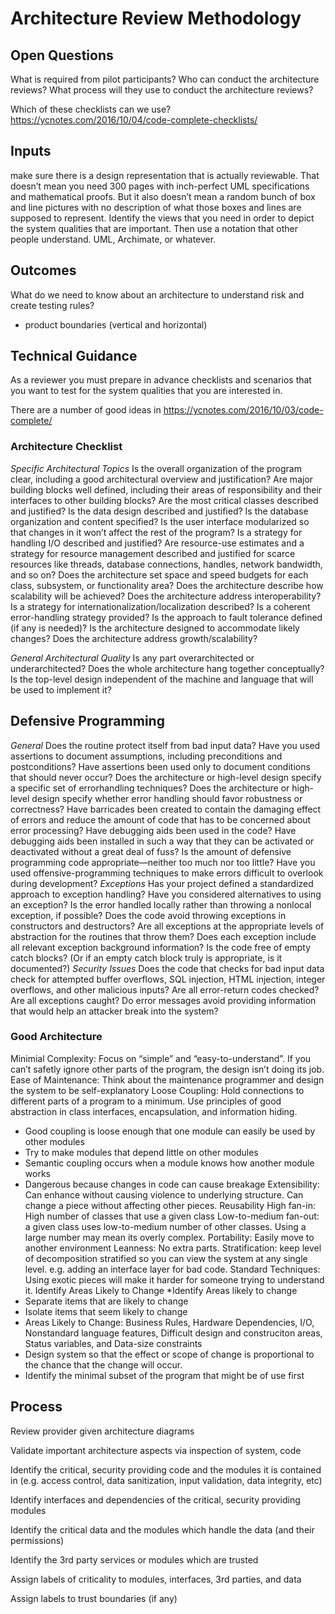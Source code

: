 # Architecture Review Methodology

## Open Questions
What is required from pilot participants?
Who can conduct the architecture reviews?
What process will they use to conduct the architecture reviews?

Which of these checklists can we use?
https://ycnotes.com/2016/10/04/code-complete-checklists/



## Inputs
make sure there is a design representation that is actually reviewable. That doesn’t mean you need 300 pages with inch-perfect UML specifications and mathematical proofs. But it also doesn’t mean a random bunch of box and line pictures with no description of what those boxes and lines are supposed to represent. Identify the views that you need in order to depict the system qualities that are important. Then use a notation that other people understand. UML, Archimate, or whatever.

## Outcomes

What do we need to know about an architecture to understand risk and create testing rules?
* product boundaries (vertical and horizontal)



## Technical Guidance

As a reviewer you must prepare in advance checklists and scenarios that you want to test for the system qualities that you are interested in.

There are a number of good ideas in https://ycnotes.com/2016/10/03/code-complete/

### Architecture Checklist
*Specific Architectural Topics*
Is the overall organization of the program clear, including a good architectural overview and justification?
Are major building blocks well defined, including their areas of responsibility and their interfaces to other building blocks?
Are the most critical classes described and justified?
Is the data design described and justified?
Is the database organization and content specified?
Is the user interface modularized so that changes in it won’t affect the rest of the program?
Is a strategy for handling I/O described and justified?
Are resource-use estimates and a strategy for resource management described and justified for scarce resources like threads, database connections, handles, network bandwidth, and so on?
Does the architecture set space and speed budgets for each class, subsystem, or functionality area?
Does the architecture describe how scalability will be achieved?
Does the architecture address interoperability?
Is a strategy for internationalization/localization described?
Is a coherent error-handling strategy provided?
Is the approach to fault tolerance defined (if any is needed)?
Is the architecture designed to accommodate likely changes?
Does the architecture address growth/scalability?

*General Architectural Quality*
Is any part overarchitected or underarchitected? 
Does the whole architecture hang together conceptually?
Is the top-level design independent of the machine and language that will be used to implement it?

## Defensive Programming
*General*
Does the routine protect itself from bad input data?
Have you used assertions to document assumptions, including preconditions and postconditions?
Have assertions been used only to document conditions that should never occur?
Does the architecture or high-level design specify a specific set of errorhandling techniques?
Does the architecture or high-level design specify whether error handling should favor robustness or correctness?
Have barricades been created to contain the damaging effect of errors and reduce the amount of code that has to be concerned about error processing?
Have debugging aids been used in the code?
Have debugging aids been installed in such a way that they can be activated or deactivated without a great deal of fuss?
Is the amount of defensive programming code appropriate—neither too much nor too little?
Have you used offensive-programming techniques to make errors difficult to overlook during development?
*Exceptions*
Has your project defined a standardized approach to exception handling?
Have you considered alternatives to using an exception?
Is the error handled locally rather than throwing a nonlocal exception, if possible?
Does the code avoid throwing exceptions in constructors and destructors?
Are all exceptions at the appropriate levels of abstraction for the routines that throw them?
Does each exception include all relevant exception background information?
Is the code free of empty catch blocks? (Or if an empty catch block truly is appropriate, is it documented?)
*Security Issues*
Does the code that checks for bad input data check for attempted buffer overflows, SQL injection, HTML injection, integer overflows, and other malicious inputs?
Are all error-return codes checked?
Are all exceptions caught?
Do error messages avoid providing information that would help an attacker break into the system?

### Good Architecture

Minimial Complexity: Focus on “simple” and “easy-to-understand”. If you can’t safetly ignore other parts of the program, the design isn’t doing its job.
Ease of Maintenance: Think about the maintenance programmer and design the system to be self-explanatory
Loose Coupling: Hold connections to different parts of a program to a minimum. Use principles of good abstraction in class interfaces, encapsulation, and information hiding.
* Good coupling is loose enough that one module can easily be used by other modules
* Try to make modules that depend little on other modules
* Semantic coupling occurs when a module knows how another module works
* Dangerous because changes in code can cause breakage
Extensibility: Can enhance without causing violence to underlying structure. Can change a piece without affecting other pieces.
Reusability
High fan-in: High number of classes that use a given class
Low-to-medium fan-out: a given class uses low-to-medium number of other classes. Using a large number may mean its overly complex.
Portability: Easily move to another environment
Leanness: No extra parts.
Stratification: keep level of decomposition stratified so you can view the system at any single level. e.g. adding an interface layer for bad code.
Standard Techniques: Using exotic pieces will make it harder for someone trying to understand it.
Identify Areas Likely to Change 
*Identify Areas likely to change
* Separate items that are likely to change
* Isolate items that seem likely to change
* Areas Likely to Change: Business Rules, Hardware Dependencies, I/O, Nonstandard language features, Difficult design and construciton areas, Status variables, and Data-size constraints
* Design system so that the effect or scope of change is proportional to the chance that the change will occur.
* Identify the minimal subset of the program that might be of use first

## Process
Review provider given architecture diagrams

Validate important architecture aspects via inspection of system, code

Identify the critical, security providing code and the modules it is contained in (e.g. access control, data sanitization, input validation, data integrity, etc)

Identify interfaces and dependencies of the critical, security providing modules

Identify the critical data and the modules which handle the data (and their permissions)

Identify the 3rd party services or modules which are trusted

Assign labels of criticality to modules, interfaces, 3rd parties, and data 

Assign labels to trust boundaries (if any)

